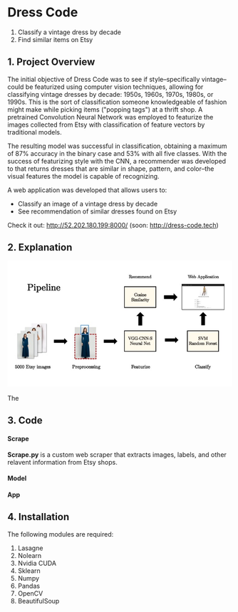 # Dress Code

1.  Classify a vintage dress by decade
2.  Find similar items on Etsy

## 1. Project Overview

  The initial objective of Dress Code was to see if style–specifically
  vintage–could be featurized using computer vision techniques, allowing for
  classifying vintage dresses by decade: 1950s, 1960s, 1970s, 1980s,
  or 1990s. This is the sort of classification someone knowledgeable of fashion
  might make while picking items ("popping tags") at a thrift shop. A pretrained
  Convolution Neural Network was employed to featurize the images collected
  from Etsy with classification of feature vectors by traditional models.

  The resulting model was successful in classification, obtaining a maximum
  of 87% accuracy in the binary case and 53% with all five classes. With the
  success of featurizing style with the CNN, a recommender was developed to
  that returns dresses that are similar in shape, pattern, and color–the
  visual features the model is capable of recognizing.  

  A web application was developed that allows users to:

  * Classify an image of a vintage dress by decade
  * See recommendation of similar dresses found on Etsy

  Check it out: http://52.202.180.199:8000/
                (soon: http://dress-code.tech)


## 2. Explanation

![alt text](https://github.com/mattybohan/vintage-classifier/blob/master/images/pipeline.jpg "Pipeline")

The

## 3. Code

#### Scrape

**Scrape.py** is a custom web scraper that extracts images, labels, and other relavent
information from Etsy shops.

#### Model


#### App


## 4. Installation

The following modules are required:

1. Lasagne
2. Nolearn
3. Nvidia CUDA
4. Sklearn
5. Numpy
6. Pandas
7. OpenCV
8. BeautifulSoup
